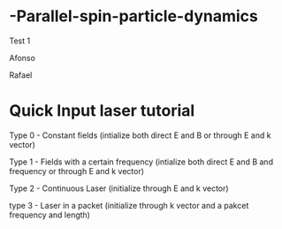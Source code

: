 # -Parallel-spin-particle-dynamics

Test 1

Afonso

Rafael 

# Quick Input laser tutorial

Type 0 - Constant fields (intialize both direct E and B or through E and k vector)

Type 1 - Fields with a certain frequency (intialize both direct E and B and frequency or through E and k vector)

Type 2 - Continuous Laser (initialize through E and k vector)

type 3 - Laser in a packet (initialize through k vector and a pakcet frequency and length)